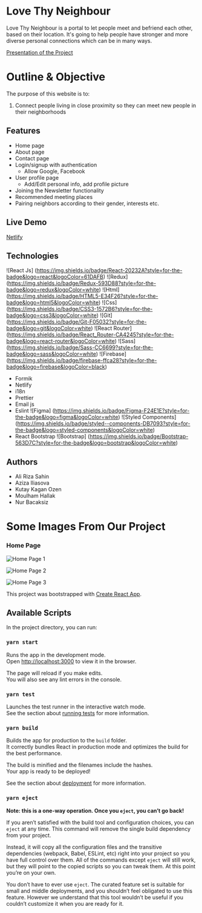 # Love Thy Neighbour 

Love Thy Neighbour is a portal to let people meet and befriend each other, based on their location. It's going to help people have stronger and more diverse personal connections which can be in many ways.

[Presentation of the Project](https://drive.google.com/file/d/1wHyfIhurV-46E0Xa0I0flvUIVIZlraa7/view?usp=sharing)


# Outline & Objective

The purpose of this website is to:
1. Connect people living in close proximity so they can meet new people in their neighborhoods 

## Features

+ Home page
+ About page
+ Contact page
+ Login/signup with authentication
    + Allow Google, Facebook
+ User profile page
    + Add/Edit personal info, add profile picture 
+ Joining the Newsletter functionality
+ Recommended meeting places
+ Pairing neighbors according to their gender, interests etc.

## Live Demo

[Netlify](https://lovethyneighbor.netlify.app/)

## Technologies

![React Js] (https://img.shields.io/badge/React-20232A?style=for-the-badge&logo=react&logoColor=61DAFB) 
![Redux] (https://img.shields.io/badge/Redux-593D88?style=for-the-badge&logo=redux&logoColor=white) 
![Html] (https://img.shields.io/badge/HTML5-E34F26?style=for-the-badge&logo=html5&logoColor=white)
![Css] (https://img.shields.io/badge/CSS3-1572B6?style=for-the-badge&logo=css3&logoColor=white)
![Git] (https://img.shields.io/badge/Git-F05032?style=for-the-badge&logo=git&logoColor=white)
![React Router] (https://img.shields.io/badge/React_Router-CA4245?style=for-the-badge&logo=react-router&logoColor=white)
![Sass] (https://img.shields.io/badge/Sass-CC6699?style=for-the-badge&logo=sass&logoColor=white) 
![Firebase] (https://img.shields.io/badge/firebase-ffca28?style=for-the-badge&logo=firebase&logoColor=black) 
- Formik
- Netlify
- i18n
- Prettier
- Email js
- Eslint
![Figma] (https://img.shields.io/badge/Figma-F24E1E?style=for-the-badge&logo=figma&logoColor=white) 
![Styled Components] (https://img.shields.io/badge/styled--components-DB7093?style=for-the-badge&logo=styled-components&logoColor=white) 
- React Bootstrap
![Bootstrap] (https://img.shields.io/badge/Bootstrap-563D7C?style=for-the-badge&logo=bootstrap&logoColor=white) 


## Authors

- Ali Riza Sahin
- Aziza Iliasova
- Kutay Kagan Ozen
- Moulham Hallak
- Nur Bacaksiz

# Some Images From Our Project

### Home Page 
![Home Page 1](https://user-images.githubusercontent.com/79417435/131257179-c3f3fd10-10c5-4645-92be-2328fadc2ecc.png)

![Home Page 2](https://user-images.githubusercontent.com/79417435/131257425-5b5ac570-bbe7-465a-b839-563ac0b649be.png)

![Home Page 3](https://user-images.githubusercontent.com/79417435/131257375-f8a7caac-696b-4499-8b3a-d64c1820c533.png)


This project was bootstrapped with [Create React App](https://github.com/facebook/create-react-app).

## Available Scripts

In the project directory, you can run:

### `yarn start`

Runs the app in the development mode.<br />
Open [http://localhost:3000](http://localhost:3000) to view it in the browser.

The page will reload if you make edits.<br />
You will also see any lint errors in the console.

### `yarn test`

Launches the test runner in the interactive watch mode.<br />
See the section about [running tests](https://facebook.github.io/create-react-app/docs/running-tests) for more information.

### `yarn build`

Builds the app for production to the `build` folder.<br />
It correctly bundles React in production mode and optimizes the build for the best performance.

The build is minified and the filenames include the hashes.<br />
Your app is ready to be deployed!

See the section about [deployment](https://facebook.github.io/create-react-app/docs/deployment) for more information.

### `yarn eject`

**Note: this is a one-way operation. Once you `eject`, you can’t go back!**

If you aren’t satisfied with the build tool and configuration choices, you can `eject` at any time. This command will remove the single build dependency from your project.

Instead, it will copy all the configuration files and the transitive dependencies (webpack, Babel, ESLint, etc) right into your project so you have full control over them. All of the commands except `eject` will still work, but they will point to the copied scripts so you can tweak them. At this point you’re on your own.

You don’t have to ever use `eject`. The curated feature set is suitable for small and middle deployments, and you shouldn’t feel obligated to use this feature. However we understand that this tool wouldn’t be useful if you couldn’t customize it when you are ready for it.
